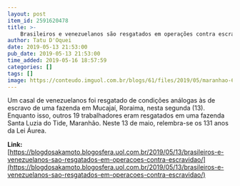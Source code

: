```yaml
---
layout: post
item_id: 2591620478
title: >-
    Brasileiros e venezuelanos são resgatados em operações contra escravidão
author: Tatu D'Oquei
date: 2019-05-13 21:53:00
pub_date: 2019-05-13 21:53:00
time_added: 2019-05-16 18:57:59
categories: []
tags: []
image: https://conteudo.imguol.com.br/blogs/61/files/2019/05/maranhao-615x300.jpeg
---
```


Um casal de venezuelanos foi resgatado de condições análogas às de escravo de uma fazenda em Mucajaí, Roraima, nesta segunda (13). Enquanto isso, outros 19 trabalhadores eram resgatados em uma fazenda Santa Luzia do Tide, Maranhão. Neste 13 de maio, relembra-se os 131 anos da Lei Áurea.

**Link:** [https://blogdosakamoto.blogosfera.uol.com.br/2019/05/13/brasileiros-e-venezuelanos-sao-resgatados-em-operacoes-contra-escravidao/](https://blogdosakamoto.blogosfera.uol.com.br/2019/05/13/brasileiros-e-venezuelanos-sao-resgatados-em-operacoes-contra-escravidao/)


